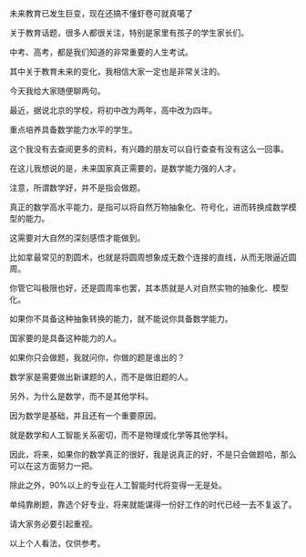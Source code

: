 未来教育已发生巨变，现在还搞不懂虾卷可就真噶了





关于教育话题，很多人都很关注，特别是家里有孩子的学生家长们。

中考、高考，都是我们知道的非常重要的人生考试。

其中关于教育未来的变化，我相信大家一定也是非常关注的。

今天我给大家随便聊两句。



最近，据说北京的学校，将初中改为两年，高中改为四年。

重点培养具备数学能力水平的学生。

这个我没有去查阅更多的资料，有兴趣的朋友可以自行查查有没有这么一回事。

在这儿我想说的是，未来国家真正需要的，是数学能力强的人才。



注意，所谓数学好，并不是指会做题。

真正的数学高水平能力，是指可以将自然万物抽象化、符号化，进而转换成数学模型的能力。

这需要对大自然的深刻感悟才能做到。

比如拿最常见的割圆术，也就是将圆周想象成无数个连接的直线，从而无限逼近圆周。

你管它叫极限也好，还是圆周率也罢，其本质就是人对自然实物的抽象化、模型化。

如果你不具备这种抽象转换的能力，就不能说你具备数学能力。

国家要的是具备这种能力的人。

如果你只会做题，我就问你，你做的题是谁出的？

数学家是需要做出新课题的人，而不是做旧题的人。



另外，为什么是数学，而不是其他学科。

因为数学是基础，并且还有一个重要原因。

就是数学和人工智能关系密切，而不是物理或化学等其他学科。



因此，将来，如果你的数学真正的很好，我是说真正的好，不是只会做题哈，那么可以在这方面努力一把。

除此之外，90%以上的专业在人工智能时代将变得一无是处。

单纯靠刷题，靠选个好专业，将来就能谋得一份好工作的时代已经一去不复返了。

请大家务必要引起重视。

以上个人看法，仅供参考。







